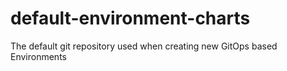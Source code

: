 # default-environment-charts
The default git repository used when creating new GitOps based Environments
    
